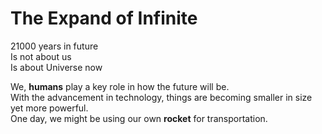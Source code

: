 # The Expand of Infinite

21000 years in future  
Is not about us  
Is about Universe now 

We, **humans** play a key role in how the future will be.  
With the advancement in technology, things are becoming smaller in size yet more powerful.  
One day, we might be using our own **rocket** for transportation. 
